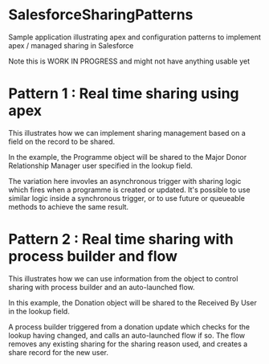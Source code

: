 # SalesforceSharingPatterns
Sample application illustrating apex and configuration patterns to implement apex / managed sharing in Salesforce

Note this is WORK IN PROGRESS and might not have anything usable yet

# Pattern 1 : Real time sharing using apex
This illustrates how we can implement sharing management based on a field on the record to be shared.

In the example, the Programme object will be shared to the Major Donor Relationship Manager user specified in the lookup field.

The variation here invovles an asynchronous trigger with sharing logic which fires when a programme is created or updated. It's possible to use similar logic inside a synchronous trigger, or to use future or queueable methods to achieve the same result.

# Pattern 2 : Real time sharing with process builder and flow
This illustrates how we can use information from the object to control sharing with process builder and an auto-launched flow.

In this example, the Donation object will be shared to the Received By User in the lookup field.

A process builder triggered from a donation update which checks for the lookup having changed, and calls an auto-launched flow if so. The flow removes any existing sharing for the sharing reason used, and creates a share record for the new user.
